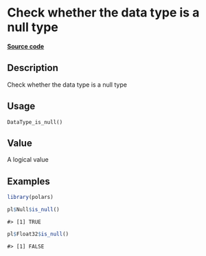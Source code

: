 

# Check whether the data type is a null type

[**Source code**](https://github.com/pola-rs/r-polars/tree/8dac37e8bf89bcd080a13d0ed20dd1dc2bee615f/R/after-wrappers.R#L20)

## Description

Check whether the data type is a null type

## Usage

<pre><code class='language-R'>DataType_is_null()
</code></pre>

## Value

A logical value

## Examples

``` r
library(polars)

pl$Null$is_null()
```

    #> [1] TRUE

``` r
pl$Float32$is_null()
```

    #> [1] FALSE

